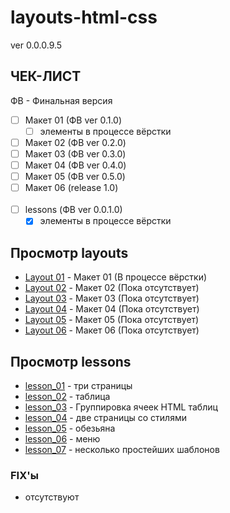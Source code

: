 # layouts-html-css
ver 0.0.0.9.5

## ЧЕК-ЛИСТ
ФВ - Финальная версия

- [ ] Макет 01 (ФВ ver 0.1.0)
  - [ ] элементы в процессе вёрстки
- [ ] Макет 02 (ФВ ver 0.2.0)
- [ ] Макет 03 (ФВ ver 0.3.0)
- [ ] Макет 04 (ФВ ver 0.4.0)
- [ ] Макет 05 (ФВ ver 0.5.0)
- [ ] Макет 06 (release 1.0) 
<br><br>
- [ ] lessons (ФВ ver 0.0.1.0)
  - [x] элементы в процессе вёрстки

## Просмотр layouts
- [Layout 01] - Макет 01 (В процессе вёрстки)
- [Layout 02] - Макет 02 (Пока отсутствует)
- [Layout 03] - Макет 03 (Пока отсутствует)
- [Layout 04] - Макет 04 (Пока отсутствует)
- [Layout 05] - Макет 05 (Пока отсутствует)
- [Layout 06] - Макет 06 (Пока отсутствует)

## Просмотр lessons
- [lesson_01] - три страницы
- [lesson_02] - таблица
- [lesson_03] - Группировка ячеек HTML таблиц
- [lesson_04] - две страницы со стилями
- [lesson_05] - обезьяна
- [lesson_06] - меню
- [lesson_07] - несколько простейших шаблонов

### FIX'ы
- отсутствуют

[Layout 01]: http://htmlpreview.github.io/?https://github.com/kroobeet/layouts-html-css/blob/master/LAYOUTS/01/index.html
[Layout 02]: http://htmlpreview.github.io/?https://github.com/kroobeet/layouts-html-css/blob/master/LAYOUTS/02/index.html
[Layout 03]: http://htmlpreview.github.io/?https://github.com/kroobeet/layouts-html-css/blob/master/LAYOUTS/03/index.html
[Layout 04]: http://htmlpreview.github.io/?https://github.com/kroobeet/layouts-html-css/blob/master/LAYOUTS/04/index.html
[Layout 05]: http://htmlpreview.github.io/?https://github.com/kroobeet/layouts-html-css/blob/master/LAYOUTS/05/index.html
[Layout 06]: http://htmlpreview.github.io/?https://github.com/kroobeet/layouts-html-css/blob/master/LAYOUTS/06/index.html

[lesson_01]: http://htmlpreview.github.io/?https://github.com/kroobeet/layouts-html-css/blob/master/LAYOUTS/lessons/lesson_01/page_1.html
[lesson_02]: http://htmlpreview.github.io/?https://github.com/kroobeet/layouts-html-css/blob/master/LAYOUTS/lessons/lesson_02/index.html
[lesson_03]: http://htmlpreview.github.io/?https://github.com/kroobeet/layouts-html-css/blob/master/LAYOUTS/lessons/lesson_03/index.html
[lesson_04]: http://htmlpreview.github.io/?https://github.com/kroobeet/layouts-html-css/blob/master/LAYOUTS/lessons/lesson_04/page_1.html
[lesson_05]: http://htmlpreview.github.io/?https://github.com/kroobeet/layouts-html-css/blob/master/LAYOUTS/lessons/lesson_05/index.html
[lesson_06]: http://htmlpreview.github.io/?https://github.com/kroobeet/layouts-html-css/blob/master/LAYOUTS/lessons/lesson_06/index.html
[lesson_07]: http://htmlpreview.github.io/?https://github.com/kroobeet/layouts-html-css/blob/master/LAYOUTS/lessons/lesson_07/01/index.html